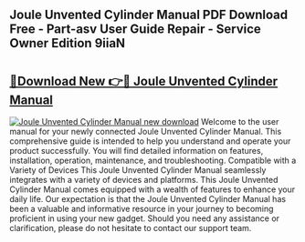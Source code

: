 ## Joule Unvented Cylinder Manual PDF Download Free - Part-asv User Guide Repair - Service Owner Edition 9iiaN

# <h2><a href="http://cf17417.oget.top/?id=Joule+Unvented+Cylinder+Manual">🔗Download New 👉🔴 Joule Unvented Cylinder Manual</a></h2>

[![Joule Unvented Cylinder Manual new download](https://i.imgur.com/5g1atiW.png)](http://cf17417.oget.top/?id=Joule+Unvented+Cylinder+Manual)
Welcome to the user manual for your newly connected Joule Unvented Cylinder Manual. This comprehensive guide is intended to help you understand and operate your product successfully. You will find detailed information on features, installation, operation, maintenance, and troubleshooting. Compatible with a Variety of Devices This Joule Unvented Cylinder Manual seamlessly integrates with a variety of devices and platforms. This Joule Unvented Cylinder Manual comes equipped with a wealth of features to enhance your daily life. Our expectation is that the Joule Unvented Cylinder Manual has been a valuable and informative resource in your journey to becoming proficient in using your new gadget. Should you need any assistance or clarification, please do not hesitate to contact our support team.
